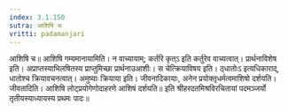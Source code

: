 ```yaml
---
index: 3.1.150
sutra: आशिषि च
vritti: padamanjari
---
```


 आशिषि च॥ आशिषि गम्यमानायामिति। न वाच्यायाम्; कर्तरि कृत्ऽ इति कर्तुरेव वाच्यत्वात्। प्रार्थनाविशेष इति। अप्राप्तस्याभिलषितस्य प्राप्तुमिच्छा प्रार्थनाउआशीः। स चेत्क्रियाविषय इति। ठ्धातोःऽ इत्यधिकाराद्, धातोश्च क्रियावचनत्वात्। अमुष्याः क्रियाया इति। जीवनादिकायाः, अनेन प्रयोक्तृधर्मत्वमाशिषो दर्शयति। जीवतादिति। आशिषि लोट्प्रयोगेणोदाहरणे आशिषं दर्शयति॥ इति श्रीहरदतमिश्रविरचितायां पदमञ्जर्यो तृतीयस्याध्यायस्य प्रथमः पादः॥